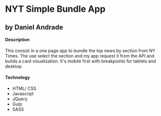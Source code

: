 # NYT Simple Bundle App
## by Daniel Andrade

#### Description
This consist in a one page app to bundle the top news by section from NY Times.
The use select the section and my app request it from the API and builds a card visualization.
It's mobile first with breakpoints for tablets and desktop

#### Technology
* HTML/ CSS
* Javascript
* JQuery
* Gulp
* SASS